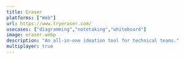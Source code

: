 ```yaml
---
title: Eraser
platforms: ["Web"]
url: https://www.tryeraser.com/
usecases: ["diagramming","notetaking","whiteboard"]
image: eraser.webp
description: "An all-in-one ideation tool for technical teams."
multiplayer: true
---
```

